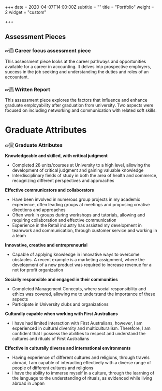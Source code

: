 +++
date = 2020-04-07T14:00:00Z
subtitle = ""
title = "Portfolio"
weight = 2
widget = "custom"

+++
## Assessment Pieces

### 👉🏼 **Career focus assessment piece**

This assessment piece looks at the career pathways and opportunities available for a career in accounting. It delves into prospective employers, success in the job seeking and understanding the duties and roles of an accountant.

### 👉🏼 **Written Report**

This assessment piece explores the factors that influence and enhance graduate employability after graduation from university. Two aspects were focused on including networking and communication with related soft skills.

# Graduate Attributes

### 👉🏼 **Graduate Attributes** 

**Knowledgeable and skilled, with critical judgment**

* Completed 28 units/courses at University to a high level, allowing the development of critical judgment and gaining valuable knowledge
* Interdisciplinary fields of study in both the area of health and commerce, recognizing different perspectives and approaches

**Effective communicators and collaborators**

* Have been involved in numerous group projects in my academic experience, often leading groups at meetings and proposing creative directions and approaches
* Often work in groups during workshops and tutorials, allowing and requiring collaboration and effective communication
* Experience in the Retail industry has assisted my development in teamwork and communication, through customer service and working in a team

**Innovative, creative and entrepreneurial**

* Capable of applying knowledge in innovative ways to overcome obstacles. A recent example is a marketing assignment, where the development of a new product was required to increase revenue for a not for profit organization

**Socially responsible and engaged in their communities**

* Completed Management Concepts, where social responsibility and ethics was covered, allowing me to understand the importance of these aspects
* Participate in University clubs and organizations

**Culturally capable when working with First Australians**

* I have had limited interaction with First Australians, however, I am experienced in cultural diversity and multiculturalism. Therefore, I am confident that I possess the abilities to respect and understand the cultures and rituals of First Australians

**Effective in culturally diverse and international environments**

* Having experience of different cultures and religions, through travels abroad, I am capable of interacting effectively with a diverse range of people of different cultures and religions
* I have the ability to immerse myself in a culture, through the learning of the language to the understanding of rituals, as evidenced while living abroad in Japan